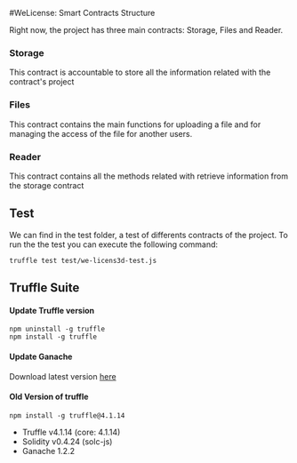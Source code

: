 #WeLicense: Smart Contracts Structure

Right now, the project has three main contracts: Storage, Files and Reader.

### Storage
This contract is accountable to store all the information related with the contract's project

### Files
This contract contains the main functions for uploading a file and for managing the access of the file for another users.

### Reader
This contract contains all the methods related with retrieve information from the storage contract

## Test
We can find in the test folder, a test of differents contracts of the project.
To run the the test you can execute the following command:

```
truffle test test/we-licens3d-test.js
```

## Truffle Suite


#### Update Truffle version

```
npm uninstall -g truffle
npm install -g truffle
```
#### Update Ganache

Download latest version [here](https://truffleframework.com/ganache)


#### Old Version of truffle

```
npm install -g truffle@4.1.14
```

- Truffle v4.1.14 (core: 4.1.14)
- Solidity v0.4.24 (solc-js)
- Ganache 1.2.2




